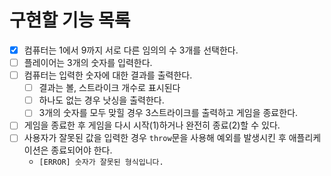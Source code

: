 # 구현할 기능 목록
- [x] 컴퓨터는 1에서 9까지 서로 다른 임의의 수 3개를 선택한다.
- [ ] 플레이어는 3개의 숫자를 입력한다.
- [ ] 컴퓨터는 입력한 숫자에 대한 결과를 출력한다.
  - [ ] 결과는 볼, 스트라이크 개수로 표시된다
  - [ ] 하나도 없는 경우 낫싱을 출력한다.
  - [ ] 3개의 숫자를 모두 맞힐 경우 3스트라이크를 출력하고 게임을 종료한다.
- [ ] 게임을 종료한 후 게임을 다시 시작(1)하거나 완전히 종료(2)할 수 있다.
- [ ] 사용자가 잘못된 값을 입력한 경우 `throw`문을 사용해 예외를 발생시킨 후 애플리케이션은 종료되어야 한다.
  - `[ERROR] 숫자가 잘못된 형식입니다.`